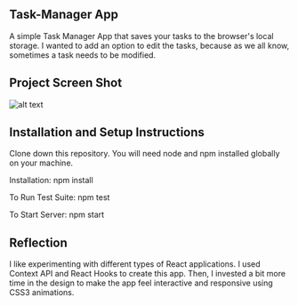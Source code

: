 ## Task-Manager App

A simple Task Manager App that saves your tasks to the browser's local storage.
I wanted to add an option to edit the tasks, because as we all know, sometimes a task needs to be modified.

## Project Screen Shot
![alt text](https://i.ibb.co/ZJMrmyV/task-manager.png)

## Installation and Setup Instructions
Clone down this repository. You will need node and npm installed globally on your machine.

Installation: 
npm install

To Run Test Suite: 
npm test

To Start Server: 
npm start

## Reflection
I like experimenting with different types of React applications. I used Context API and React Hooks to create this app.
Then, I invested a bit more time in the design to make the app feel interactive and responsive using CSS3 animations.